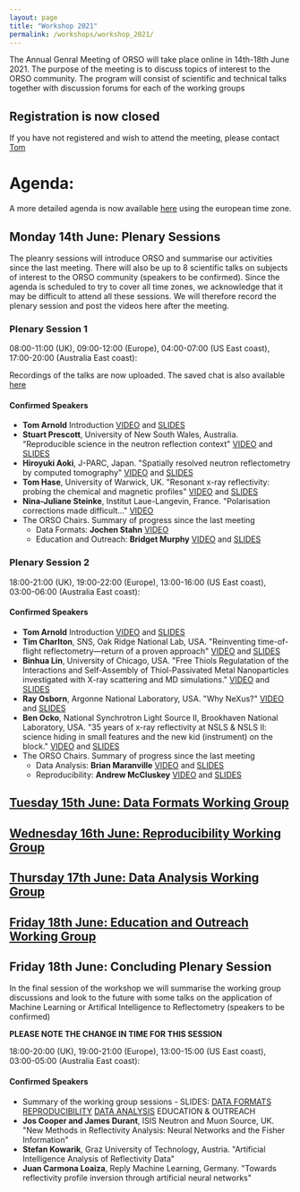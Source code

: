 ```yaml
---
layout: page
title: "Workshop 2021"
permalink: /workshops/workshop_2021/
---
```


The Annual Genral Meeting of ORSO will take place online in 14th-18th June 2021. The purpose of the meeting is to discuss topics of interest to the ORSO community.
The program will consist of scientific and technical talks together with discussion forums for each of the working groups

## Registration is now closed

If you have not registered and wish to attend the meeting, please contact [Tom](mailto:tom.arnold@ess.eu)

# Agenda:

A more detailed agenda is now available [here](https://indico.esss.lu.se/event/2745/timetable/#20210614) using the european time zone.

## Monday 14th June: Plenary Sessions

The pleanry sessions will introduce ORSO and summarise our activities since the last meeting. 
There will also be up to 8 scientific talks on subjects of interest to the ORSO community (speakers to be confirmed).
Since the agenda is scheduled to try to cover all time zones, we acknowledge that it may be difficult to attend all these sessions. We will therefore record the plenary session and post the videos here after the meeting.

### Plenary Session 1
08:00-11:00 (UK), 09:00-12:00 (Europe), 04:00-07:00 (US East coast), 17:00-20:00 (Australia East coast):

Recordings of the talks are now uploaded. The saved chat is also available [here](https://github.com/reflectivity/reflectivity.github.io/blob/master/workshops/workshop_2021/ORSO_Plenary1_chat.txt)

#### Confirmed Speakers
- **Tom Arnold** Introduction [VIDEO](https://youtu.be/i7W7WUVOQmM) and [SLIDES](https://github.com/reflectivity/reflectivity.github.io/blob/master/workshops/workshop_2021/ORSO_Introduction.pptx)
- **Stuart Prescott**, University of New South Wales, Australia. "Reproducible science in the neutron reflection context" [VIDEO](https://youtu.be/PDwQGGB-aJA) and [SLIDES](https://teaching.complexfluids.net/short-courses/ORSO2021/prescott-orso2021-reproducibility.pdf)
- **Hiroyuki Aoki**, J-PARC, Japan. "Spatially resolved neutron reflectometry by computed tomography" [VIDEO](https://youtu.be/3Hy_exI7E5Q) and [SLIDES](https://github.com/reflectivity/reflectivity.github.io/blob/master/workshops/workshop_2021/aoki_ORSO210614.pdf)
- **Tom Hase**, University of Warwick, UK. "Resonant x-ray reflectivity: probing the chemical and magnetic profiles" [VIDEO](https://youtu.be/q6aBJ8rVQaU) and [SLIDES](https://github.com/reflectivity/reflectivity.github.io/blob/master/workshops/workshop_2021/XRR_Resonant%20Reflectivity.pptx)
- **Nina-Juliane Steinke**, Institut Laue-Langevin, France. "Polarisation corrections made difficult..." [VIDEO](https://youtu.be/p1wY3Mv9boA)
- The ORSO Chairs. Summary of progress since the last meeting
  - Data Formats: **Jochen Stahn** [VIDEO](https://youtu.be/NLAJmXAVI88)
  - Education and Outreach: **Bridget Murphy** [VIDEO](https://youtu.be/Cy-ety2j2ak) and [SLIDES](https://github.com/reflectivity/reflectivity.github.io/blob/master/workshops/workshop_2021/ORSO_The%20Education%20and%20Outreach%20Working%20Group_20210614.pdf)


### Plenary Session 2
18:00-21:00 (UK), 19:00-22:00 (Europe), 13:00-16:00 (US East coast), 03:00-06:00 (Australia East coast): 

#### Confirmed Speakers
- **Tom Arnold** Introduction [VIDEO](https://youtu.be/i7W7WUVOQmM) and [SLIDES](https://github.com/reflectivity/reflectivity.github.io/blob/master/workshops/workshop_2021/ORSO_Introduction.pptx)
- **Tim Charlton**, SNS, Oak Ridge National Lab, USA. "Reinventing time-of-flight reflectometry—return of a proven approach" [VIDEO](https://youtu.be/lIUJlapXQW4) and [SLIDES](https://www.dropbox.com/s/6i41jzqsbcehmnm/CW_reflectometry_ORSO.pptx?dl=0)
- **Binhua Lin**, University of Chicago, USA. "Free Thiols Regulatation of the Interactions and Self-Assembly of Thiol-Passivated Metal Nanoparticles investigated with X-ray scattering and MD simulations." [VIDEO](https://youtu.be/DP6CdstcA3c) and [SLIDES](https://github.com/reflectivity/reflectivity.github.io/blob/master/workshops/workshop_2021/2021%20ORSO_BinhuaLin.pdf) 
- **Ray Osborn**, Argonne National Laboratory, USA. "Why NeXus?" [VIDEO](https://youtu.be/nrDVfR9XHmM) and [SLIDES](https://github.com/reflectivity/reflectivity.github.io/blob/master/workshops/workshop_2021/Why%20NeXus.pdf)
- **Ben Ocko**, National Synchrotron Light Source II, Brookhaven National Laboratory, USA. "35 years of x-ray reflectivity at NSLS & NSLS II:  science hiding in small features and the new kid (instrument) on the block." [VIDEO](https://youtu.be/5hRlgl52W8o) and [SLIDES](https://github.com/reflectivity/reflectivity.github.io/blob/master/workshops/workshop_2021/ORSO_ocko_final.pdf)
- The ORSO Chairs. Summary of progress since the last meeting
  - Data Analysis: **Brian Maranville** [VIDEO](https://youtu.be/ndjREwEYrlA) and [SLIDES](https://github.com/reflectivity/reflectivity.github.io/blob/master/workshops/workshop_2021/Analysis_Working_Group_summary.pdf)
  - Reproducibility: **Andrew McCluskey** [VIDEO](https://youtu.be/w0aQzqORlHc) and [SLIDES](https://github.com/reflectivity/reflectivity.github.io/blob/master/workshops/workshop_2021/ORSO_Repro.pdf)

## [Tuesday 15th June: Data Formats Working Group](/workshops/workshop_2021//Tuesday.md)

## [Wednesday 16th June: Reproducibility Working Group](/workshops/workshop_2021/Wednesday.md/)

## [Thursday 17th June: Data Analysis Working Group](/workshops/workshop_2021//Thursday.md)

## [Friday 18th June: Education and Outreach Working Group](/workshops/workshop_2021//Friday.md) 

## Friday 18th June: Concluding Plenary Session

In the final session of the workshop we will summarise the working group discussions and look to the future with some talks on the application of Machine Learning or Artifical Intelligence to Reflectometry (speakers to be confirmed)

**PLEASE NOTE THE CHANGE IN TIME FOR THIS SESSION**

18:00-20:00 (UK), 19:00-21:00 (Europe), 13:00-15:00 (US East coast), 03:00-05:00 (Australia East coast): 

#### Confirmed Speakers
- Summary of the working group sessions - SLIDES: [DATA FORMATS](https://github.com/reflectivity/reflectivity.github.io/blob/master/workshops/workshop_2021/ORSO_File_formats.pptx)  [REPRODUCIBILITY](https://github.com/reflectivity/reflectivity.github.io/blob/master/workshops/workshop_2021/Reproducibility%20working%20group%20Summary.pptx)  [DATA ANALYSIS](https://github.com/reflectivity/reflectivity.github.io/blob/master/workshops/workshop_2021/Analysis_Working_Group_summary.pdf)  EDUCATION & OUTREACH
- **Jos Cooper and James Durant**, ISIS Neutron and Muon Source, UK. "New Methods in Reflectivity Analysis: Neural Networks and the Fisher Information"
- **Stefan Kowarik**, Graz University of Technology, Austria. "Artificial Intelligence Analysis of Reflectivity Data"
- **Juan Carmona Loaiza**, Reply Machine Learning, Germany. "Towards reflectivity profile inversion through artificial neural networks"


